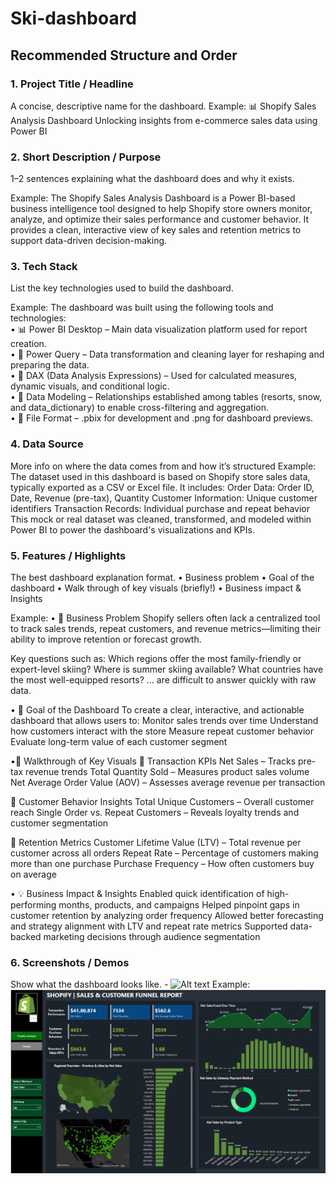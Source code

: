 # Ski-dashboard
## Recommended Structure and Order
### 1.	Project Title / Headline
A concise, descriptive name for the dashboard.
Example: 
📊 Shopify Sales Analysis Dashboard
Unlocking insights from e-commerce sales data using Power BI


### 2.	Short Description / Purpose
1–2 sentences explaining what the dashboard does and why it exists.

Example: 
The Shopify Sales Analysis Dashboard is a Power BI-based business intelligence tool designed to help Shopify store owners monitor, analyze, and optimize their sales performance and customer behavior. It provides a clean, interactive view of key sales and retention metrics to support data-driven decision-making.

### 3.	Tech Stack
List the key technologies used to build the dashboard.

Example:
The dashboard was built using the following tools and technologies:<br>
•	📊 Power BI Desktop – Main data visualization platform used for report creation.<br>
•	📂 Power Query – Data transformation and cleaning layer for reshaping and preparing the data.<br>
•	🧠 DAX (Data Analysis Expressions) – Used for calculated measures, dynamic visuals, and conditional logic.<br>
•	📝 Data Modeling – Relationships established among tables (resorts, snow, and data_dictionary) to enable cross-filtering and aggregation.<br>
•	📁 File Format – .pbix for development and .png for dashboard previews.

### 4.	Data Source
More info on where the data comes from and how it’s structured
Example:
The dataset used in this dashboard is based on Shopify store sales data, typically exported as a CSV or Excel file. It includes:
Order Data: Order ID, Date, Revenue (pre-tax), Quantity
Customer Information: Unique customer identifiers
Transaction Records: Individual purchase and repeat behavior
This mock or real dataset was cleaned, transformed, and modeled within Power BI to power the dashboard's visualizations and KPIs.

### 5.	Features / Highlights
The best dashboard explanation format. 
•	Business problem
•	Goal of the dashboard
•	Walk through of key visuals (briefly!)
•	Business impact & Insights

Example:
•	📌 Business Problem
Shopify sellers often lack a centralized tool to track sales trends, repeat customers, and revenue metrics—limiting their ability to improve retention or forecast growth.

Key questions such as:
Which regions offer the most family-friendly or expert-level skiing?
Where is summer skiing available?
What countries have the most well-equipped resorts?
… are difficult to answer quickly with raw data.

•	🎯 Goal of the Dashboard
To create a clear, interactive, and actionable dashboard that allows users to:
Monitor sales trends over time
Understand how customers interact with the store
Measure repeat customer behavior
Evaluate long-term value of each customer segment


•🧭 Walkthrough of Key Visuals
🔹 Transaction KPIs
Net Sales – Tracks pre-tax revenue trends
Total Quantity Sold – Measures product sales volume
Net Average Order Value (AOV) – Assesses average revenue per transaction

🔹 Customer Behavior Insights
Total Unique Customers – Overall customer reach
Single Order vs. Repeat Customers – Reveals loyalty trends and customer segmentation

🔹 Retention Metrics
Customer Lifetime Value (LTV) – Total revenue per customer across all orders
Repeat Rate – Percentage of customers making more than one purchase
Purchase Frequency – How often customers buy on average

•	💡 Business Impact & Insights
Enabled quick identification of high-performing months, products, and campaigns
Helped pinpoint gaps in customer retention by analyzing order frequency
Allowed better forecasting and strategy alignment with LTV and repeat rate metrics
Supported data-backed marketing decisions through audience segmentation

### 6.	Screenshots / Demos
Show what the dashboard looks like. - ![Alt text](https://github.com/username/repo/assets/image.png)
Example: ![Dashboard Preview](https://github.com/51Abhishek89/Shopify-Analysis-Dashboard/blob/main/Shopify%20Dashboard%20SS%201.png)

